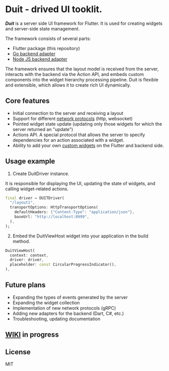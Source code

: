 # Duit - drived UI tooklit.

***Duit*** is a server side UI framework for Flutter. It is used for creating widgets and server-side state management.

The framework consists of several parts:

- Flutter package (this repository)
- [Go backend adapter](https://github.com/lesleysin/duit_go)
- [Node JS backend adapter](https://github.com/lesleysin/duit_js)

The framework ensures that the layout model is received from the server, interacts with the backend via the Action API, and embeds custom components into the widget hierarchy processing pipeline. Duit is flexible and extensible, which allows it to create rich UI dynamically.

## Core features

- Initial connection to the server and receiving a layout
- Support for different [network protocols](https://github.com/lesleysin/flutter_duit/wiki/Networking) (http, websocket)
- Pointed widget state update (updating only those widgets for which the server returned an "update")
- Actions API. A special protocol that allows the server to specify dependencies for an action associated with a widget.
- Ability to add your own [custom widgets](https://github.com/lesleysin/flutter_duit/wiki/Adding-custom-widgets) on the Flutter and backend side.

## Usage example

1. Create DuitDriver instance. 


It is responsible for displaying the UI, updating the state of widgets, and calling widget-related actions.


```dart
final driver = DUITDriver(
  "/layout1",
  transportOptions: HttpTransportOptions(
    defaultHeaders: {"Content-Type": "application/json"},
    baseUrl: "http://localhost:8999",
  ),
);
```

2. Embed the DuitViewHost widget into your application in the build method.

```dart
DuitViewHost(
  context: context,
  driver: driver,
  placeholder: const CircularProgressIndicator(),
),
```

## Future plans
- Expanding the types of events generated by the server
- Expanding the widget collection
- Implementation of new network protocols (gRPC)
- Adding new adapters for the backend (Dart, C#, etc.)
- Troubleshooting, updating documentation

## [WIKI](https://github.com/lesleysin/flutter_duit/wiki) in progress

## License 
MIT



